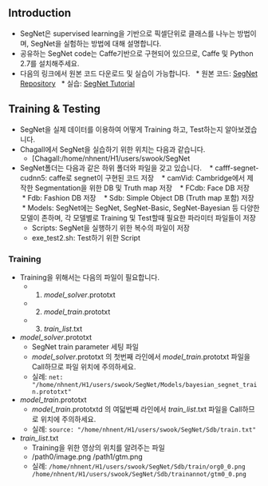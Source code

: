 ## Introduction
* SegNet은 supervised learning을 기반으로 픽셀단위로 클래스를 나누는 방법이며, SegNet을 실험하는 방법에 대해 설명합니다. 
* 공유하는 SegNet code는 Caffe기반으로 구현되어 있으므로, Caffe 및 Python 2.7를 설치해주세요. 
* 다음의 링크에서 원본 코드 다운로드 및 실습이 가능합니다. 
   * 원본 코드: [SegNet Repository](https://github.com/alexgkendall/caffe-segnet)
   * 실습: [SegNet Tutorial](http://mi.eng.cam.ac.uk/projects/segnet/tutorial.html)

## Training & Testing
* SegNet을 실제 데이터를 이용하여 어떻게 Training 하고, Test하는지 알아보겠습니다. 
* Chagall에서 SegNet을 실습하기 위한 위치는 다음과 같습니다.
  * [Chagall:/home/nhnent/H1/users/swook/SegNet
* SegNet폴더는 다음과 같은 하위 폴더와 파일을 갖고 있습니다.
    *  cafff-segnet-cudnn5: caffe로 segnet이 구현된 코드 저장
    *  camVid: Cambridge에서 제작한 Segmentation을 위한 DB 및 Truth map 저장
    *  FCdb: Face DB 저장
    *  Fdb: Fashion DB 저장
    *  Sdb: Simple Object DB (Truth map 포함) 저장
    *  Models: SegNet에는 SegNet, SegNet-Basic, SegNet-Bayesian 등 다양한 모델이 존하며, 각 모델별로 Training 및 Test할때 필요한 파라미터 파일들이 저장 
    *  Scripts: SegNet을 실행하기 위한 복수의 파일이 저장
    *  exe_test2.sh: Test하기 위한 Script
### Training
* Training을 위해서는 다음의 파일이 필요합니다.
    * 1. *model_solver*.prototxt
    * 2. *model_train*.prototxt
    * 3. *train_list*.txt
* *model_solver*.prototxt
    * SegNet train parameter 세팅 파일
    * *model_solver*.prototxt 의 첫번째 라인에서 *model_train*.prototxt 파일을 Call하므로 파일 위치에 주의하세요.
    * 실례: ```net: "/home/nhnent/H1/users/swook/SegNet/Models/bayesian_segnet_train.prototxt" ``` 
* *model_train*.prototxt
    * *model_train*.prototxtd 의 여덟번째 라인에서 *train_list*.txt 파일을 Call하므로 위치에 주의하세요.
    * 실례: ```source: "/home/nhnent/H1/users/swook/SegNet/Sdb/train.txt"```
* *train_list*.txt
    * Training을 위한 영상의 위치를 알려주는 파일
    * /path0/image.png /path1/gtm.png
    * 실례: ```/home/nhnent/H1/users/swook/SegNet/Sdb/train/org0_0.png /home/nhnent/H1/users/swook/SegNet/Sdb/trainannot/gtm0_0.png```

